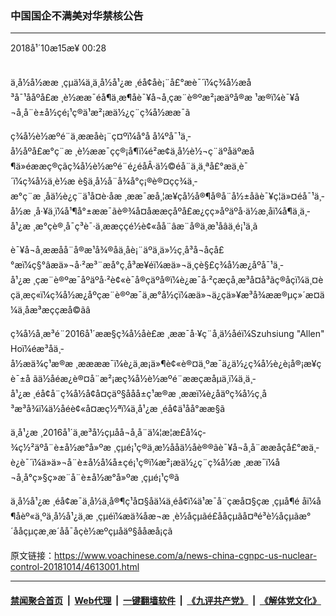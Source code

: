 ### 中国国企不满美对华禁核公告 
------------------------

<div class="published">
 <span class="date" title="ä¸­å½æ¶é´">
  <time datetime="2018-10-15T00:28:44+08:00">
   2018å¹´10æ15æ¥ 00:28
  </time>
 </span>
</div>
<br/>
<div class="wsw">
 <p>
  ä¸­å½å½ææ ¸çµä¼ä¸ä¸­å½å¹¿æ ¸éå¢åè¡¨å£°æè¯´ï¼ç¾å½æå³å¯¹ååºå£æ ¸è½ææ¯éå¶ä¸­æ¶åè¯¥å¬å¸çæ¨è®ºæ²¡æäºå®æ ¹æ®ï¼è¯¥å¬å¸å¨è±å½çé¡¹ç®ä¹æ²¡æä½¿ç¨ç¾å½ææ¯ã
 </p>
 <p>
  ç¾å½è½æºé¨ä¸ææåè¡¨ç¤ºï¼å°å å¼ºå¯¹ä¸­å½åºå£æ°ç¨æ ¸è½ææ¯çç®¡å¶ï¼é²æ­¢ä¸­å½è½¬ç¨äºåäºæå¶ä»éææç®çãç¾å½è½æºé¨é¿éåÂ·ä½©éå¨ä¸ä¸ªå£°æä¸­è¯´ï¼ç¾å½ä¸è½æ è§ä¸­å½å¨å¾å°ç¡®è®¤çç¾ä¸­æ°ç¨æ ¸åä½è¿ç¨ä¹å¤è·åæ ¸ææ¯æå¸¦æ¥çå½å®¶å®å¨å½±åãè¯¥ç¦ä»¤éå¯¹ä¸­å½æ ¸å·¥ä¸ï¼å¹¶å°±ææ¯ãè®¾å¤åææçåºå£æ¿ç­ç»åºäºå·ä½æ¸åï¼å¶ä¸­ä¸­å¹¿æ ¸æ°çè®¸å¯ç³è¯·ä¸ææç­ç­é½è¢«åå¨âæ¨å®ä¸æ¹åâä¸é¡¹ä¸­ã
 </p>
 <p>
  è¯¥å¬å¸ææå­å¨å®æ¹å¾®åä¸åè¡¨äºä¸ä»½ç¸å³å¬åçå£°æï¼ç§°âæä»¬å·²æ³¨æå°ç¸å³æ¥éï¼æä»¬ä¸çè§£ç¾å½æ¿åºå¯¹ä¸­å¹¿æ ¸çæ¨è®ºæ¯åºäºå·²è¢«è¯å®çäºå®ï¼è¿æ¯å·²çæçå¸æ³å¤å³ãç®åçï¼ä¸¤èçä¸æç«ï¼ç¾å½æ¿åºçæ¨è®ºæ¯ä¸æ°å½çï¼æä»¬ä¿çä»¥æ³å¾ææ®µç»´æ¤ä¼ä¸åæ³æççæå©ãâ
 </p>
 <p>
  ç¾å½å¸æ³é¨2016å¹´ææ§ç¾å½åè£æ ¸ææ¯å·¥ç¨å¸ä½åéï¼Szuhsiung "Allen" Hoï¼éæ³åä¸­å½æä¾ç¹æ®æ ¸ææææ¯ï¼è¿ä¸æ¡ä»¶è¢«è®¤ä¸ºæ¯ä¿ä½¿ç¾å½è¿è¡å®¡æ¥çè¯±å ãä½åéæ¿è®¤å¨æ²¡æç¾å½è½æºé¨ææçæåµä¸ï¼ä¸ä¸­å¹¿æ ¸éå¢å¨ç¾å½å¢å¤çäº§ååå±ç¹æ®æ ¸ææï¼è¿åäºç¾å½ç¸å³æ³å¾ï¼ä½åéè¢«å¤æç½ªï¼ä¸­å¹¿æ ¸éå¢ä¹åå°ææ§ã
 </p>
 <p>
  ä¸­å¹¿æ ¸2016å¹´ä¸æ³å½çµåå¬å¸å¨ä¼¦æ¦æ­£å¼ç­¾ç½²äºå¨è±å½æ°å»ºæ ¸çµé¡¹ç®ä¸æ½å­åä½åè®®ãè¯¥å¬å¸å¨ææå­çå£°æä¸­è¿è¯´ï¼ä»ä»¬å¨è±å½å¼å±çé¡¹ç®ï¼æ²¡æä½¿ç¨ç¾å½æ ¸ææ¯ï¼å¬å¸å°ç»§ç»­æ¨å¨è±å½æ°å»ºæ ¸çµé¡¹ç®ã
 </p>
 <p>
  ä¸­å½å¹¿æ ¸éå¢æ¯ä¸­å½ä¸å®¶ç¹å¤§åä¼ä¸éå¢ï¼ä¹æ¯å¨çæå¤§çæ ¸çµå¶é åï¼å¶åèº«ä¸ºä¸­å½å¹¿ä¸æ ¸çµéï¼æä¾åæ¬æ ¸è½åçµãé£ååçµãå¤ªé³è½åçµãæ°´ååçµç­æ¸æ´åå¯åçè½æºçµåäº§ååæå¡ç­ã
 </p>
</div>

原文链接：https://www.voachinese.com/a/news-china-cgnpc-us-nuclear-control-20181014/4613001.html


------------------------
#### [禁闻聚合首页](https://github.com/gfw-breaker/banned-news/blob/master/README.md) &nbsp;|&nbsp; [Web代理](https://github.com/gfw-breaker/open-proxy/blob/master/README.md) &nbsp;|&nbsp;  [一键翻墙软件](https://github.com/gfw-breaker/nogfw/blob/master/README.md) &nbsp;|&nbsp; [《九评共产党》](https://github.com/gfw-breaker/9ping.md/blob/master/README.md#九评之一评共产党是什么) &nbsp;|&nbsp; [《解体党文化》](https://github.com/gfw-breaker/jtdwh.md/blob/master/README.md#绪论)